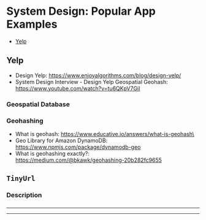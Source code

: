 # System Design: Popular App Examples 
- [Yelp](#Yelp)

## Yelp
- Design Yelp: https://www.enjoyalgorithms.com/blog/design-yelp/
- System Design Interview - Design Yelp Geospatial Geohash: https://www.youtube.com/watch?v=tu6QKpV7GiI

### Geospatial Database

### Geohashing
- What is geohash: https://www.educative.io/answers/what-is-geohash\
- Geo Library for Amazon DynamoDB: https://www.npmjs.com/package/dynamodb-geo
- What is geohashing exactly?: https://medium.com/@bkawk/geohashing-20b282fc9655

## ```TinyUrl```

### Description

###

---
---
